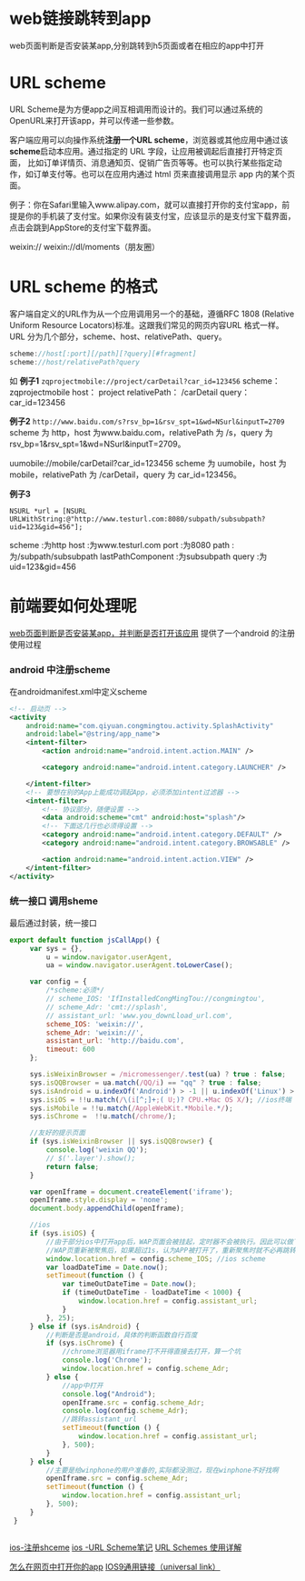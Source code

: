 # web链接跳转到app
web页面判断是否安装某app,分别跳转到h5页面或者在相应的app中打开
 
# URL scheme
URL Scheme是为方便app之间互相调用而设计的。我们可以通过系统的OpenURL来打开该app，并可以传递一些参数。

客户端应用可以向操作系统**注册一个URL scheme**，浏览器或其他应用中通过该**scheme**启动本应用。通过指定的 URL 字段，让应用被调起后直接打开特定页面，
比如订单详情页、消息通知页、促销广告页等等。也可以执行某些指定动作，如订单支付等。也可以在应用内通过 html 页来直接调用显示 app 内的某个页面。

例子：你在Safari里输入www.alipay.com，就可以直接打开你的支付宝app，前提是你的手机装了支付宝。如果你没有装支付宝，应该显示的是支付宝下载界面，点击会跳到AppStore的支付宝下载界面。

weixin://
weixin://dl/moments（朋友圈）


# URL scheme 的格式
客户端自定义的URL作为从一个应用调用另一个的基础，遵循RFC 1808 (Relative Uniform Resource Locators)标准。这跟我们常见的网页内容URL 格式一样。
URL 分为几个部分，scheme、host、relativePath、query。

```js
scheme://host[:port][/path][?query][#fragment]  
scheme://host/relativePath?query
```

如
**例子1**
`zqprojectmobile://project/carDetail?car_id=123456`
scheme：  zqprojectmobile
host：  project
relativePath：  /carDetail
query：  car_id=123456




**例子2**
`http://www.baidu.com/s?rsv_bp=1&rsv_spt=1&wd=NSurl&inputT=2709`
scheme 为 http，host 为www.baidu.com，relativePath 为 /s，query 为 rsv_bp=1&rsv_spt=1&wd=NSurl&inputT=2709。

uumobile://mobile/carDetail?car_id=123456
scheme 为 uumobile，host 为mobile，relativePath 为 /carDetail，query 为 car_id=123456。


**例子3**
```
NSURL *url = [NSURL URLWithString:@"http://www.testurl.com:8080/subpath/subsubpath?uid=123&gid=456"];  
```
scheme    :为http
host    :为www.testurl.com
port    :为8080
path    :为/subpath/subsubpath
lastPathComponent    :为subsubpath
query    :为uid=123&gid=456


# 前端要如何处理呢

[ web页面判断是否安装某app，并判断是否打开该应用](http://blog.csdn.net/qq_30740239/article/details/51969660)
提供了一个android 的注册使用过程

### android 中注册scheme
在androidmanifest.xml中定义scheme
```xml
<!-- 启动页 -->
<activity
    android:name="com.qiyuan.congmingtou.activity.SplashActivity"
    android:label="@string/app_name">
    <intent-filter>
        <action android:name="android.intent.action.MAIN" />

        <category android:name="android.intent.category.LAUNCHER" />

    </intent-filter>
    <!-- 要想在别的App上能成功调起App，必须添加intent过滤器 -->
    <intent-filter>
        <!-- 协议部分，随便设置 -->
        <data android:scheme="cmt" android:host="splash"/>
        <!-- 下面这几行也必须得设置 -->
        <category android:name="android.intent.category.DEFAULT" />
        <category android:name="android.intent.category.BROWSABLE" />

        <action android:name="android.intent.action.VIEW" />
    </intent-filter>
</activity>
```

### 统一接口  调用sheme
最后通过封装，统一接口

```js
export default function jsCallApp() {
     var sys = {},
         u = window.navigator.userAgent,
         ua = window.navigator.userAgent.toLowerCase();

     var config = {
         /*scheme:必须*/
         // scheme_IOS: 'IfInstalledCongMingTou://congmingtou',
         // scheme_Adr: 'cmt://splash',
         // assistant_url: 'www.you_downLload_url.com',
         scheme_IOS: 'weixin://',
         scheme_Adr: 'weixin://',
         assistant_url: 'http://baidu.com',
         timeout: 600
     };

     sys.isWeixinBrowser = /micromessenger/.test(ua) ? true : false;
     sys.isQQBrowser = ua.match(/QQ/i) == "qq" ? true : false;
     sys.isAndroid = u.indexOf('Android') > -1 || u.indexOf('Linux') > -1; //android终端或者uc浏览器
     sys.isiOS = !!u.match(/\(i[^;]+;( U;)? CPU.+Mac OS X/); //ios终端
     sys.isMobile = !!u.match(/AppleWebKit.*Mobile.*/);
     sys.isChrome =  !!u.match(/chrome/);

     //友好的提示页面
     if (sys.isWeixinBrowser || sys.isQQBrowser) {
         console.log('weixin QQ');
         // $('.layer').show();
         return false;
     }

     var openIframe = document.createElement('iframe');
     openIframe.style.display = 'none';
     document.body.appendChild(openIframe);

     //ios
     if (sys.isiOS) {
         //由于部分ios中打开app后，WAP页面会被挂起，定时器不会被执行。因此可以做下优化：
         //WAP页重新被聚焦后，如果超过1s，认为APP被打开了，重新聚焦时就不必再跳转到APP下载页
         window.location.href = config.scheme_IOS; //ios scheme
         var loadDateTime = Date.now();
         setTimeout(function () {
             var timeOutDateTime = Date.now();
             if (timeOutDateTime - loadDateTime < 1000) {
                 window.location.href = config.assistant_url;
             }
         }, 25);
     } else if (sys.isAndroid) {
         //判断是否是android，具体的判断函数自行百度
         if (sys.isChrome) {
             //chrome浏览器用iframe打不开得直接去打开，算一个坑
             console.log('Chrome');
             window.location.href = config.scheme_Adr;
         } else {
             //app中打开
             console.log("Android");
             openIframe.src = config.scheme_Adr;
             console.log(config.scheme_Adr);
             //跳转assistant_url
             setTimeout(function () {
                 window.location.href = config.assistant_url;
             }, 500);
         }
     } else {
         //主要是给winphone的用户准备的,实际都没测过，现在winphone不好找啊
         openIframe.src = config.scheme_Adr;
         setTimeout(function () {
             window.location.href = config.assistant_url;
         }, 500);
     }
 }



```



[ios-注册shceme](http://www.cnblogs.com/fshmjl/p/5857237.html)
[ios -URL Scheme笔记](http://www.jianshu.com/p/e8a433147dfc)
[URL Schemes 使用详解](https://sspai.com/post/31500)

[怎么在网页中打开你的app](https://segmentfault.com/a/1190000005967865?utm_source=tuicool&utm_medium=referral)
[IOS9通用链接（universal link）](http://fegirl.com/2016/06/27/IOS9%20%E9%80%9A%E7%94%A8%E9%93%BE%E6%8E%A5%EF%BC%88universal%20link%EF%BC%89/)
